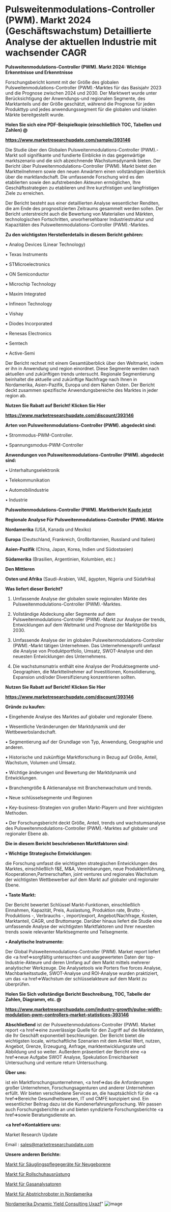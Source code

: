 # Pulsweitenmodulations-Controller (PWM). Markt 2024 (Geschäftswachstum) Detaillierte Analyse der aktuellen Industrie mit wachsender CAGR

<strong>Pulsweitenmodulations-Controller (PWM). Markt 2024: Wichtige Erkenntnisse und Erkenntnisse</strong>

Forschungsbericht kommt mit der Größe des globalen Pulsweitenmodulations-Controller (PWM).-Marktes für das Basisjahr 2023 und die Prognose zwischen 2024 und 2030. Der Marktwert wurde unter Berücksichtigung der Anwendungs-und regionalen Segmente, des Marktanteils und der Größe geschätzt, während die Prognose für jeden Produkttyp und jedes anwendungssegment für die globalen und lokalen Märkte bereitgestellt wurde.



<strong>Holen Sie sich eine PDF-Beispielkopie (einschließlich TOC, Tabellen und Zahlen) @
</strong>

<strong><a href=https://www.marketresearchupdate.com/sample/393146>

<strong>https://www.marketresearchupdate.com/sample/393146</u></font></a></strong></strong>

Die Studie über den Globalen Pulsweitenmodulations-Controller (PWM).-Markt soll signifikante und fundierte Einblicke in das gegenwärtige marktszenario und die sich abzeichnende Wachstumsdynamik bieten. Der Bericht über Pulsweitenmodulations-Controller (PWM). Markt bietet den Marktteilnehmern sowie den neuen Anwärtern einen vollständigen überblick über die marktlandschaft. Die umfassende Forschung wird es den etablierten sowie den aufstrebenden Akteuren ermöglichen, Ihre Geschäftsstrategien zu etablieren und Ihre kurzfristigen und langfristigen Ziele zu erreichen.

Der Bericht besteht aus einer detaillierten Analyse wesentlicher Renditen, die am Ende des prognostizierten Zeitraums gesammelt werden sollen. Der Bericht unterstreicht auch die Bewertung von Materialien und Märkten, technologischen Fortschritten, unvorhersehbarer Industriestruktur und Kapazitäten des Pulsweitenmodulations-Controller (PWM).-Marktes.



<strong>Zu den wichtigsten Herstellerdetails in diesem Bericht gehören:</strong>

• Analog Devices (Linear Technology)

• Texas Instruments

• STMicroelectronics

• ON Semiconductor

• Microchip Technology

• Maxim Integrated

• Infineon Technology

• Vishay

• Diodes Incorporated

• Renesas Electronics

• Semtech

• Active-Semi

Der Bericht rechnet mit einem Gesamtüberblick über den Weltmarkt, indem er ihn in Anwendung und region einordnet. Diese Segmente werden nach aktuellen und zukünftigen trends untersucht. Regionale Segmentierung beinhaltet die aktuelle und zukünftige Nachfrage nach Ihnen in Nordamerika, Asien-Pazifik, Europa und dem Nahen Osten. Der Bericht deckt zusammen spezifische Anwendungsbereiche des Marktes in jeder region ab.



<strong>Nutzen Sie Rabatt auf Bericht! Klicken Sie Hier
</strong>

<strong><a href=https://www.marketresearchupdate.com/discount/393146>https://www.marketresearchupdate.com/discount/393146</b></u></font></strong></a>



<strong>Arten von Pulsweitenmodulations-Controller (PWM). abgedeckt sind:</strong>

• Strommodus-PWM-Controller.

• Spannungsmodus-PWM-Controller



<strong>Anwendungen von Pulsweitenmodulations-Controller (PWM). abgedeckt sind:</strong>

• Unterhaltungselektronik

• Telekommunikation

• Automobilindustrie

• Industrie



<strong>Pulsweitenmodulations-Controller (PWM). Marktbericht <a href=https://www.marketresearchupdate.com/buynow/393146>Kaufe jetzt</a></strong>



<strong>Regionale Analyse Für Pulsweitenmodulations-Controller (PWM). Märkte</strong>



<strong>Nordamerika</strong> (USA, Kanada und Mexiko)



<strong>Europa</strong> (Deutschland, Frankreich, Großbritannien, Russland und Italien)



<strong>Asien-Pazifik</strong> (China, Japan, Korea, Indien und Südostasien)



<strong>Südamerika</strong> (Brasilien, Argentinien, Kolumbien, etc.)



<strong>Den Mittleren</strong> 

<strong>Osten und Afrika</strong> (Saudi-Arabien, VAE, ägypten, Nigeria und Südafrika)



<strong>Was liefert dieser Bericht?</strong>

1. Umfassende Analyse der globalen sowie regionalen Märkte des Pulsweitenmodulations-Controller (PWM).-Marktes.

2. Vollständige Abdeckung aller Segmente auf dem Pulsweitenmodulations-Controller (PWM).-Markt zur Analyse der trends, Entwicklungen auf dem Weltmarkt und Prognose der Marktgröße bis 2030.

3. Umfassende Analyse der im globalen Pulsweitenmodulations-Controller (PWM).-Markt tätigen Unternehmen. Das Unternehmensprofil umfasst die Analyse von Produktportfolio, Umsatz, SWOT-Analyse und den neuesten Entwicklungen des Unternehmens.

4. Die wachstumsmatrix enthält eine Analyse der Produktsegmente und-Geographien, die Marktteilnehmer auf Investitionen, Konsolidierung, Expansion und/oder Diversifizierung konzentrieren sollten.



<strong>Nutzen Sie Rabatt auf Bericht! Klicken Sie Hier
</strong>

<strong><a href=https://www.marketresearchupdate.com/discount/393146>https://www.marketresearchupdate.com/discount/393146</b></u></font></strong></a>



<strong>Gründe zu kaufen:</strong>

• Eingehende Analyse des Marktes auf globaler und regionaler Ebene.

• Wesentliche Veränderungen der Marktdynamik und der Wettbewerbslandschaft.

• Segmentierung auf der Grundlage von Typ, Anwendung, Geographie und anderen.

• Historische und zukünftige Marktforschung in Bezug auf Größe, Anteil, Wachstum, Volumen und Umsatz.

• Wichtige änderungen und Bewertung der Marktdynamik und Entwicklungen.

• Branchengröße &amp; Aktienanalyse mit Branchenwachstum und trends.

• Neue schlüsselsegmente und Regionen

• Key-business-Strategien von großen Markt-Playern und Ihrer wichtigsten Methoden.

• Der Forschungsbericht deckt Größe, Anteil, trends und wachstumsanalyse des Pulsweitenmodulations-Controller (PWM).-Marktes auf globaler und regionaler Ebene ab.



<strong>Die in diesem Bericht beschriebenen Marktfaktoren sind:</strong>



<strong>• Wichtige Strategische Entwicklungen:</strong>

die Forschung umfasst die wichtigsten strategischen Entwicklungen des Marktes, einschließlich f&amp;E, M&amp;A, Vereinbarungen, neue Produkteinführung, Kooperationen,Partnerschaften, joint ventures und regionales Wachstum der wichtigsten Wettbewerber auf dem Markt auf globaler und regionaler Ebene.



<strong>• Taste Markt:</strong>

Der Bericht bewertet Schlüssel Markt-Funktionen, einschließlich Einnahmen, Kapazität, Preis, Auslastung, Produktion rate, Brutto -, Produktions -, Verbrauchs -, import/export, Angebot/Nachfrage, Kosten, Marktanteil, CAGR, und Bruttomarge. Darüber hinaus liefert die Studie eine umfassende Analyse der wichtigsten Marktfaktoren und Ihrer neuesten trends sowie relevanter Marktsegmente und Teilsegmente.



<strong>• Analytische Instrumente:</strong>

Der Global Pulsweitenmodulations-Controller (PWM). Market report liefert die <a href=>sorgf</a>ältig untersuchten und ausgewerteten Daten der top-Industrie-Akteure und deren Umfang auf dem Markt mittels mehrerer analytischer Werkzeuge. Die Analysetools wie Porters five forces Analyse, Machbarkeitsstudie, SWOT-Analyse und ROI-Analyse wurden praktiziert, um das <a href=>Wachstum</a> der schlüsselakteure auf dem Markt zu überprüfen.



<strong>Holen Sie Sich vollständige Bericht Beschreibung, TOC, Tabelle der Zahlen, Diagramm, etc. @ </strong>

<strong><a href=https://www.marketresearchupdate.com/industry-growth/pulse-width-modulation-pwm-controllers-market-statistices-393146>https://www.marketresearchupdate.com/industry-growth/pulse-width-modulation-pwm-controllers-market-statistices-393146</a></font></strong>



<strong>Abschließend</strong> ist der Pulsweitenmodulations-Controller (PWM). Market report <a href=>eine</a> zuverlässige Quelle für den Zugriff auf die Marktdaten, die Ihr Geschäft exponentiell beschleunigen. Der Bericht bietet die wichtigsten locale, wirtschaftliche Szenarien mit dem Artikel Wert, nutzen, Angebot, Grenze, Erzeugung, Anfrage, marktentwicklungsrate und Abbildung und so weiter. Außerdem präsentiert der Bericht eine <a href=>neue</a> Aufgabe SWOT Analyse, Spekulation Erreichbarkeit Untersuchung und venture return Untersuchung.



<strong>Über uns:</strong>

 ist ein Marktforschungsunternehmen, <a href=>das</a> die Anforderungen großer Unternehmen, Forschungsagenturen und anderer Unternehmen erfüllt. Wir bieten verschiedene Services an, die hauptsächlich für die <a href=>Bereiche</a> Gesundheitswesen, IT und CMFE konzipiert sind. Ein wesentlicher Beitrag dazu ist die Kundenerfahrungsforschung. Wir passen auch Forschungsberichte an und bieten syndizierte Forschungsberichte <a href=>sowie</a> Beratungsdienste an.



<strong><a href=>Kontaktiere uns:</a></strong>

Market Research Update

Email : sales@marketresearchupdate.com



<strong>Unsere anderen Berichte:</strong>

<a href=https://www.linkedin.com/pulse/neonatal-infant-care-equipment-market-opportunities>Markt für Säuglingspflegegeräte für Neugeborene</a>

<a href=https://www.linkedin.com/pulse/roller-skates-equipment-market-report-2023-top>Markt für Rollschuhausrüstung</a>

<a href=https://www.linkedin.com/pulse/gas-analyzers-market-outlooks-2023-size-players>Markt für Gasanalysatoren</a>

<a href=https://www.linkedin.com/pulse/north-america-swab-robots-market-2023-challenges>Markt für Abstrichroboter in Nordamerika</a>

<a href=https://www.linkedin.com/pulse/north-america-dynamic-yield-consulting-uxazf/>Nordamerika Dynamic Yield Consulting Uxazf</a>"
![image](https://github.com/meghapanth/markettrends/assets/163847665/27701a3a-95ef-4580-ae22-13c616a50acf)

